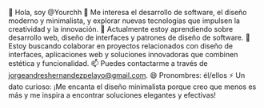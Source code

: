 👋 Hola, soy @Yourchh
👀 Me interesa el desarrollo de software, el diseño moderno y minimalista, y explorar nuevas tecnologías que impulsen la creatividad y la innovación.
🌱 Actualmente estoy aprendiendo sobre desarrollo web, diseño de interfaces y patrones de diseño de software.
💞️ Estoy buscando colaborar en proyectos relacionados con diseño de interfaces, aplicaciones web y soluciones innovadoras que combinen estética y funcionalidad.
📫 Puedes contactarme a través de jorgeandreshernandezpelayo@gmail.com.
😄 Pronombres: él/ellos
⚡ Un dato curioso: ¡Me encanta el diseño minimalista porque creo que menos es más y me inspira a encontrar soluciones elegantes y efectivas!
